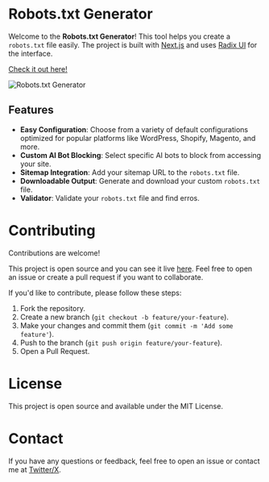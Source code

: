 # Robots.txt Generator

Welcome to the **Robots.txt Generator**! This tool helps you create a `robots.txt` file easily. The project is built with [Next.js](https://nextjs.org/) and uses [Radix UI](https://radix-ui.com/) for the interface.

[Check it out here!](https://robotstxt.hankyungmna.com/)

![Robots.txt Generator](https://robotstxt.hankyungmna.com/images/og_image.png)

## Features

- **Easy Configuration**: Choose from a variety of default configurations optimized for popular platforms like WordPress, Shopify, Magento, and more.
- **Custom AI Bot Blocking**: Select specific AI bots to block from accessing your site.
- **Sitemap Integration**: Add your sitemap URL to the `robots.txt` file.
- **Downloadable Output**: Generate and download your custom `robots.txt` file.
- **Validator**: Validate your `robots.txt` file and find erros.

# Contributing

Contributions are welcome!

This project is open source and you can see it live [here](https://robotstxt.hankyungmna.com/). Feel free to open an issue or create a pull request if you want to collaborate.

If you'd like to contribute, please follow these steps:

1. Fork the repository.
2. Create a new branch (`git checkout -b feature/your-feature`).
3. Make your changes and commit them (`git commit -m 'Add some feature'`).
4. Push to the branch (`git push origin feature/your-feature`).
5. Open a Pull Request.

# License

This project is open source and available under the MIT License.

# Contact

If you have any questions or feedback, feel free to open an issue or contact me at [Twitter/X](https://twitter.com/elchiconube).
